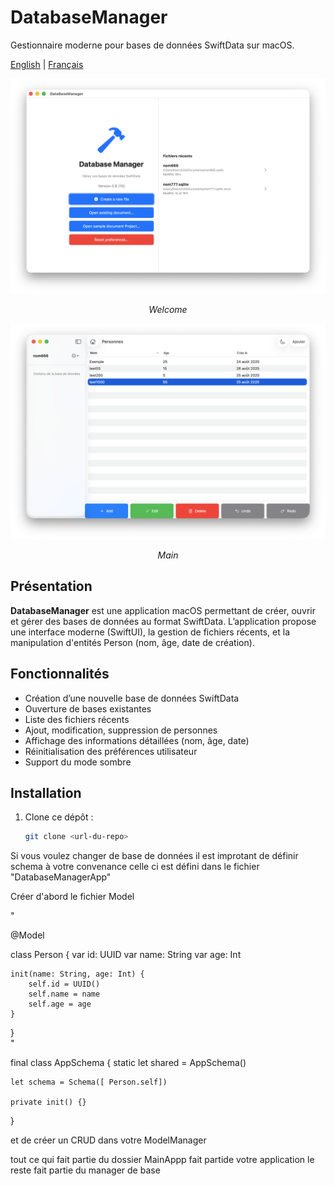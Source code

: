 # DatabaseManager




Gestionnaire moderne pour bases de données SwiftData sur macOS.

<a href="README.md">English</a> | <a href="README_fr.md">Français</a>


<p align="center">
<img src="Doc/Capture1_fr.png" alt="splsh">
<p align="center">
<em>Welcome</em>
</p>
</p>

<p align="center">
<img src="Doc/Capture2_fr.png" alt="main">
<p align="center">
<em>Main</em>
</p>
</p>


## Présentation

**DatabaseManager** est une application macOS permettant de créer, ouvrir et gérer des bases de données au format SwiftData. L’application propose une interface moderne (SwiftUI), la gestion de fichiers récents, et la manipulation d'entités Person (nom, âge, date de création).

## Fonctionnalités

- Création d’une nouvelle base de données SwiftData
- Ouverture de bases existantes
- Liste des fichiers récents
- Ajout, modification, suppression de personnes
- Affichage des informations détaillées (nom, âge, date)
- Réinitialisation des préférences utilisateur
- Support du mode sombre

## Installation

1. Clone ce dépôt :
   ```sh
   git clone <url-du-repo>

Si vous voulez changer de base de données
il est improtant de définir schema à votre convenance
celle ci est défini
dans le fichier "DatabaseManagerApp"

Créer d'abord le fichier Model


"

@Model

class Person {
    var id: UUID
    var name: String
    var age: Int
    
    init(name: String, age: Int) {
        self.id = UUID()
        self.name = name
        self.age = age
    }
}   
"


final class AppSchema {
    static let shared = AppSchema()
      
    let schema = Schema([ Person.self])
    
    private init() {}
}


et de créer un CRUD dans votre ModelManager

tout ce qui fait partie du dossier MainAppp fait partide votre application 
le reste fait partie du manager de base
